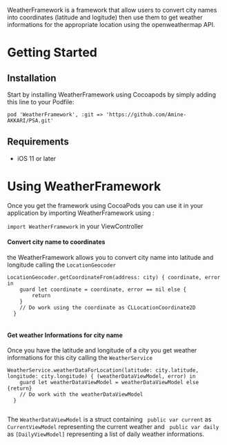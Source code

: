 
WeatherFramework is a framework that allow users to convert city names into coordinates (latitude and logitude) then use them to get weather informations for the appropriate location using the openweathermap API.


Getting Started
===============
## Installation

Start by installing WeatherFramework using Cocoapods by simply adding this line to your Podfile:


```
pod 'WeatherFramework', :git => 'https://github.com/Amine-AKKARI/PSA.git'
```

## Requirements
* iOS 11 or later


Using WeatherFramework
===============

Once you get the framework using CocoaPods you can use it in your application by importing WeatherFramework using  :

```import WeatherFramework```  in your ViewController

#### Convert city name to coordinates

the WeatherFramework allows you to convert city name into latitude and longitude calling the  ```LocationGeocoder```

``` 
LocationGeocoder.getCoordinateFrom(address: city) { coordinate, error in
    guard let coordinate = coordinate, error == nil else {
        return
    }
    // Do work using the coordinate as CLLocationCoordinate2D
  }
  
```

#### Get weather Informations for city name

Once you have the latitude and longitude of a city you get weather informations for this city calling the  ```WeatherService```

``` 
WeatherService.weatherDataForLocation(latitude: city.latitude, longitude: city.longitude) { (weatherDataViewModel, error) in
    guard let weatherDataViewModel = weatherDataViewModel else {return}
    // Do work with the weatherDataViewModel
  }
  
```

The  ```WeatherDataViewModel``` is a struct containing   ``` public var current```  as ```CurrentViewModel``` representing the current weather and  ``` public var daily``` as  ```[DailyViewModel]``` representing a list of daily weather informations.

